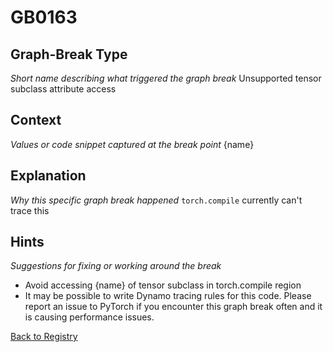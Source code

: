 # GB0163

## Graph-Break Type
*Short name describing what triggered the graph break*
Unsupported tensor subclass attribute access

## Context
*Values or code snippet captured at the break point*
{name}

## Explanation
*Why this specific graph break happened*
`torch.compile` currently can't trace this

## Hints
*Suggestions for fixing or working around the break*
- Avoid accessing {name} of tensor subclass in torch.compile region
- It may be possible to write Dynamo tracing rules for this code. Please report an issue to PyTorch if you encounter this graph break often and it is causing performance issues.



[Back to Registry](../index.md)
